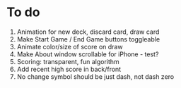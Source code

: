 # To do

1. Animation for new deck, discard card, draw card
2. Make Start Game / End Game buttons toggleable
5. Animate color/size of score on draw
6. Make About window scrollable for iPhone - test?
8. Scoring: transparent, fun algorithm
9. Add recent high score in back/front 
10. No change symbol should be just dash, not dash zero